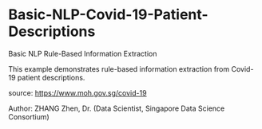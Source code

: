 # Basic-NLP-Covid-19-Patient-Descriptions
Basic NLP Rule-Based Information Extraction

This example demonstrates rule-based information extraction from Covid-19 patient descriptions.

source: https://www.moh.gov.sg/covid-19

Author: ZHANG Zhen, Dr. (Data Scientist, Singapore Data Science Consortium)
